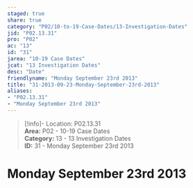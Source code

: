 ```yaml
---  
staged: true  
share: true  
category: "P02/10-to-19-Case-Dates/13-Investigation-Dates"  
jid: "P02.13.31"  
pro: "P02"  
ac: "13"  
id: "31"  
jarea: "10-19 Case Dates"  
jcat: "13 Investigation Dates"  
desc: "Date"  
friendlyname: "Monday September 23rd 2013"  
title: "31-2013-09-23-Monday-September-23rd-2013"  
aliases:   
- "P02.13.31"  
- "Monday September 23rd 2013"  
---  
```

>[!info]- Location: P02.13.31  
>**Area:** P02 - 10-19 Case Dates  
>**Category:** 13 - 13 Investigation Dates  
>**ID:** 31 - Monday September 23rd 2013  
  
# Monday September 23rd 2013  
